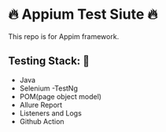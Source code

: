 # 🔥 Appium Test Siute 🔥

This repo is for Appim framework.

## Testing Stack: 🔑

- Java
- Selenium
-TestNg
- POM(page object model)
- Allure Report
- Listeners and Logs
- Github Action
